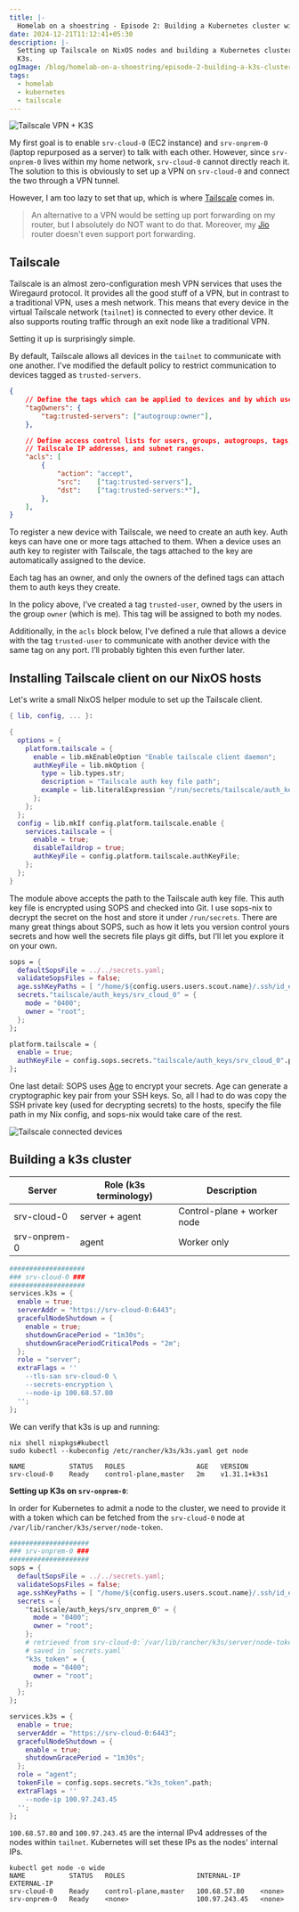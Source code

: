 ```yaml
---
title: |-
  Homelab on a shoestring - Episode 2: Building a Kubernetes cluster with K3s
date: 2024-12-21T11:12:41+05:30
description: |-
  Setting up Tailscale on NixOS nodes and building a Kubernetes cluster using
  K3s.
ogImage: /blog/homelab-on-a-shoestring/episode-2-building-a-k3s-cluster/homelab-on-a-shoestring-tailscale-vpn-k3s-cluster.webp
tags:
  - homelab
  - kubernetes
  - tailscale
---
```


![Tailscale VPN + K3S](homelab-on-a-shoestring-tailscale-vpn-k3s-cluster.webp)

My first goal is to enable `srv-cloud-0` (EC2 instance) and `srv-onprem-0`
(laptop repurposed as a server) to talk with each other. However, since
`srv-onprem-0` lives within my home network, `srv-cloud-0` cannot directly
reach it. The solution to this is obviously to set up a VPN on `srv-cloud-0`
and connect the two through a VPN tunnel.

However, I am too lazy to set that up, which is where
[Tailscale](https://tailscale.com) comes in.

> An alternative to a VPN would be setting up port forwarding on my router,
> but I absolutely do NOT want to do that. Moreover, my
> [Jio](https://www.jio.com/) router doesn't even support port forwarding.

## Tailscale

Tailscale is an almost zero-configuration mesh VPN services that uses the
Wiregaurd protocol. It provides all the good stuff of a VPN, but in contrast
to a traditional VPN, uses a mesh network. This means that every device in the
virtual Tailscale network (`tailnet`) is connected to every other device. It
also supports routing traffic through an exit node like a traditional VPN.

Setting it up is surprisingly simple.

By default, Tailscale allows all devices in the `tailnet` to communicate with
one another. I've modified the default policy to restrict communication to
devices tagged as `trusted-servers`.

```json
{
	// Define the tags which can be applied to devices and by which users.
	"tagOwners": {
		"tag:trusted-servers": ["autogroup:owner"],
	},

	// Define access control lists for users, groups, autogroups, tags,
	// Tailscale IP addresses, and subnet ranges.
	"acls": [
		{
			"action": "accept",
			"src":    ["tag:trusted-servers"],
			"dst":    ["tag:trusted-servers:*"],
		},
	],
}
```

To register a new device with Tailscale, we need to create an auth key. Auth
keys can have one or more tags attached to them. When a device uses an auth
key to register with Tailscale, the tags attached to the key are automatically
assigned to the device.

Each tag has an owner, and only the owners of the defined tags can attach them
to auth keys they create.

In the policy above, I’ve created a tag `trusted-user`, owned by the users in
the group `owner` (which is me). This tag will be assigned to both my nodes.

Additionally, in the `acls` block below, I've defined a rule that allows a
device with the tag `trusted-user` to communicate with another device with the
same tag on any port. I’ll probably tighten this even further later.

## Installing Tailscale client on our NixOS hosts

Let's write a small NixOS helper module to set up the Tailscale client.

```nix
{ lib, config, ... }:

{
  options = {
    platform.tailscale = {
      enable = lib.mkEnableOption "Enable tailscale client daemon";
      authKeyFile = lib.mkOption {
        type = lib.types.str;
        description = "Tailscale auth key file path";
        example = lib.literalExpression "/run/secrets/tailscale/auth_key";
      };
    };
  };
  config = lib.mkIf config.platform.tailscale.enable {
    services.tailscale = {
      enable = true;
      disableTaildrop = true;
      authKeyFile = config.platform.tailscale.authKeyFile;
    };
  };
}
```

The module above accepts the path to the Tailscale auth key file. This auth
key file is encrypted using SOPS and checked into Git. I use sops-nix to
decrypt the secret on the host and store it under `/run/secrets`. There are
many great things about SOPS, such as how it lets you version control yours
secrets and how well the secrets file plays git diffs, but I’ll let you
explore it on your own.

```nix
sops = {
  defaultSopsFile = ../../secrets.yaml;
  validateSopsFiles = false;
  age.sshKeyPaths = [ "/home/${config.users.users.scout.name}/.ssh/id_ed25519" ];
  secrets."tailscale/auth_keys/srv_cloud_0" = {
    mode = "0400";
    owner = "root";
  };
};

platform.tailscale = {
  enable = true;
  authKeyFile = config.sops.secrets."tailscale/auth_keys/srv_cloud_0".path;
};
```

One last detail: SOPS uses [Age](https://github.com/FiloSottile/age) to
encrypt your secrets. Age can generate a cryptographic key pair from your SSH
keys. So, all I had to do was copy the SSH private key (used for decrypting
secrets) to the hosts, specify the file path in my Nix config, and sops-nix
would take care of the rest.

![Tailscale connected devices](tailscale-connected-devices.png)

## Building a k3s cluster

| Server       | Role (k3s terminology) | Description                 |
|--------------|------------------------|-----------------------------|
| srv-cloud-0  | server + agent         | Control-plane + worker node |
| srv-onprem-0 | agent                  | Worker only                 |

```nix
###################
### srv-cloud-0 ###
###################
services.k3s = {
  enable = true;
  serverAddr = "https://srv-cloud-0:6443";
  gracefulNodeShutdown = {
    enable = true;
    shutdownGracePeriod = "1m30s";
    shutdownGracePeriodCriticalPods = "2m";
  };
  role = "server";
  extraFlags = ''
    --tls-san srv-cloud-0 \
    --secrets-encryption \
    --node-ip 100.68.57.80
  '';
};
```

We can verify that k3s is up and running:

```text
nix shell nixpkgs#kubectl
sudo kubectl --kubeconfig /etc/rancher/k3s/k3s.yaml get node

NAME           STATUS   ROLES                  AGE   VERSION
srv-cloud-0    Ready    control-plane,master   2m    v1.31.1+k3s1
```

**Setting up K3s on `srv-onprem-0`**:

In order for Kubernetes to admit a node to the cluster, we need to provide it
with a token which can be fetched from the `srv-cloud-0` node at
`/var/lib/rancher/k3s/server/node-token`.

```nix
####################
### srv-onprem-0 ###
####################
sops = {
  defaultSopsFile = ../../secrets.yaml;
  validateSopsFiles = false;
  age.sshKeyPaths = [ "/home/${config.users.users.scout.name}/.ssh/id_ed25519" ];
  secrets = {
    "tailscale/auth_keys/srv_onprem_0" = {
      mode = "0400";
      owner = "root";
    };
    # retrieved from srv-cloud-0:`/var/lib/rancher/k3s/server/node-token` and
    # saved in `secrets.yaml`
    "k3s_token" = {
      mode = "0400";
      owner = "root";
    };
  };
};

services.k3s = {
  enable = true;
  serverAddr = "https://srv-cloud-0:6443";
  gracefulNodeShutdown = {
    enable = true;
    shutdownGracePeriod = "1m30s";
  };
  role = "agent";
  tokenFile = config.sops.secrets."k3s_token".path;
  extraFlags = ''
    --node-ip 100.97.243.45
  '';
};
```

`100.68.57.80` and `100.97.243.45` are the internal IPv4 addresses of the
nodes within `tailnet`. Kubernetes will set these IPs as the nodes' internal
IPs.

```
kubectl get node -o wide
NAME           STATUS   ROLES                  INTERNAL-IP     EXTERNAL-IP
srv-cloud-0    Ready    control-plane,master   100.68.57.80    <none>
srv-onprem-0   Ready    <none>                 100.97.243.45   <none>
```
